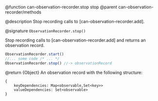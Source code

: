 @function can-observation-recorder.stop stop
@parent can-observation-recorder/methods

@description Stop recording calls to [can-observation-recorder.add].

@signature `ObservationRecorder.stop()`

Stop recording calls to [can-observation-recorder.add] and returns an
observation record.

```js
ObservationRecorder.start()
//... some code /* ... */
ObservationRecorder.stop() //-> observationRecord
```

@return {Object} An observation record with the following structure:

  ```
  {
      keyDependencies: Map<observable,Set<key>>
      valueDependencies: Set<observable>
  }
  ```
